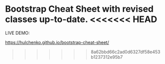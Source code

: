Bootstrap Cheat Sheet with revised classes up-to-date.
<<<<<<< HEAD
=======

LIVE DEMO:

https://hulchenko.github.io/bootstrap-cheat-sheet/
>>>>>>> 8a62bbd66c2ad0d6327df58e453b1237312e95b7
